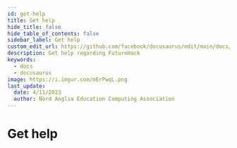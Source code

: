```yaml
---
id: get-help
title: Get help
hide_title: false
hide_table_of_contents: false
sidebar_label: Get help
custom_edit_url: https://github.com/facebook/docusaurus/edit/main/docs/api-doc-markdown.md
description: Get help regarding FutureHack
keywords:
  - docs
  - docusaurus
image: https://i.imgur.com/mErPwqL.png
last_update:
  date: 4/11/2023
  author: Nord Anglia Education Computing Association
---
```


# Get help
